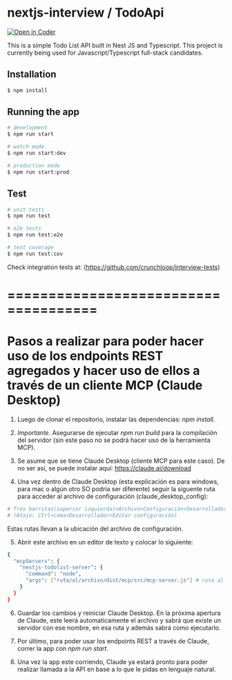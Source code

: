 # nextjs-interview / TodoApi

[![Open in Coder](https://dev.crunchloop.io/open-in-coder.svg)](https://dev.crunchloop.io/templates/fly-containers/workspace?param.Git%20Repository=git@github.com:crunchloop/nextjs-interview.git)

This is a simple Todo List API built in Nest JS and Typescript. This project is currently being used for Javascript/Typescript full-stack candidates.

## Installation

```bash
$ npm install
```

## Running the app

```bash
# development
$ npm run start

# watch mode
$ npm run start:dev

# production mode
$ npm run start:prod
```

## Test

```bash
# unit tests
$ npm run test

# e2e tests
$ npm run test:e2e

# test coverage
$ npm run test:cov
```

Check integration tests at: (https://github.com/crunchloop/interview-tests)

# =====================================

# Pasos a realizar para poder hacer uso de los endpoints REST agregados y hacer uso de ellos a través de un cliente MCP (Claude Desktop)

1) Luego de clonar el repositorio, instalar las dependencias: *npm install*.

2) *Importante*. Asegurarse de ejecutar *npm run build* para la compilación del servidor (sin este paso no se podrá hacer uso de la herramienta MCP).

3) Se asume que se tiene Claude Desktop (cliente MCP para este caso). De no ser así, se puede instalar aquí: https://claude.ai/download

4) Una vez dentro de Claude Desktop (esta explicación es para windows, para mac o algún otro SO podría ser diferente) seguir la siguente ruta para acceder al archivo de configuración (claude_desktop_config):

```bash
# Tres barritas(superior izquierda)>Archivo>Configuración>Desarrollador>Editar configuración 
# (Atajo: Ctrl+coma>Desarrollador>Editar configuración)
```

Estas rutas llevan a la ubicación del archivo de configuración.

5) Abrir este archivo en un editor de texto y colocar lo siguiente:
```bash
{
  "mcpServers": {
    "nestjs-todolist-server": {
      "command": "node",
      "args": ["ruta/al/archivo/dist/mcp/src/mcp-server.js"] # ruta al servidor luego de la compilación
    }
  }
}
```
6) Guardar los cambios y reiniciar Claude Desktop. En la próxima apertura de Claude, este leerá automaticamente el archivo y sabrá que existe un servidor con ese nombre, en esa ruta y además sabrá como ejecutarlo.

7) Por último, para poder usar los endpoints REST a través de Claude, correr la app con *npm run start*.

8) Una vez la app este corriendo, Claude ya estará pronto para poder realizar llamada a la API en base a lo que le pidas en lenguaje natural.
